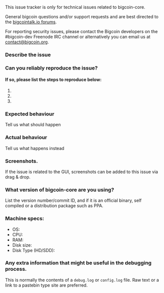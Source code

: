 <!--- Remove sections that do not apply -->

This issue tracker is only for technical issues related to bigcoin-core.

General bigcoin questions and/or support requests and are best directed to the [bigcointalk.io forums](https://bigcoin.tk/).

For reporting security issues, please contact the Bigcoin developers on the #bigcoin-dev Freenode IRC channel or alternatively you can email us at contact@bigcoin.org.

### Describe the issue

### Can you reliably reproduce the issue?
#### If so, please list the steps to reproduce below:
1.
2.
3.

### Expected behaviour
Tell us what should happen

### Actual behaviour
Tell us what happens instead

### Screenshots.
If the issue is related to the GUI, screenshots can be added to this issue via drag & drop.

### What version of bigcoin-core are you using?
List the version number/commit ID, and if it is an official binary, self compiled or a distribution package such as PPA.

### Machine specs:
- OS:
- CPU:
- RAM:
- Disk size:
- Disk Type (HD/SDD):

### Any extra information that might be useful in the debugging process.
This is normally the contents of a `debug.log` or `config.log` file. Raw text or a link to a pastebin type site are preferred.
